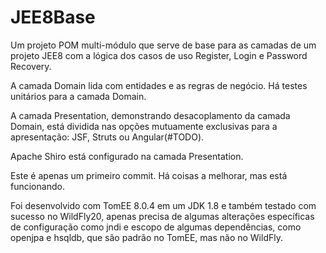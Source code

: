 # JEE8Base

Um projeto POM multi-módulo que serve de base para as camadas de um projeto JEE8 com a lógica dos casos de uso Register, Login e Password Recovery.

A camada Domain lida com entidades e as regras de negócio. Há testes unitários para a camada Domain.

A camada Presentation, demonstrando desacoplamento da camada Domain, está dividida nas opções mutuamente exclusivas para a apresentação: JSF, Struts ou Angular(#TODO).

Apache Shiro está configurado na camada Presentation.

Este é apenas um primeiro commit. Há coisas a melhorar, mas está funcionando.

Foi desenvolvido com TomEE 8.0.4 em um JDK 1.8 e também testado com sucesso no WildFly20, apenas precisa de algumas alterações específicas de configuração como jndi e escopo de algumas dependências, como openjpa e hsqldb, que são padrão no TomEE, mas não no WildFly.
